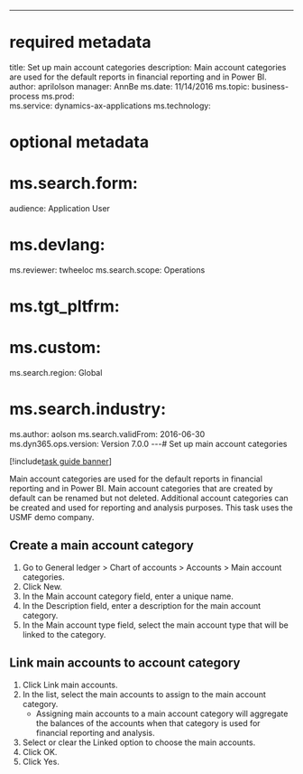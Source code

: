 --- 
# required metadata 
 
title: Set up main account categories
description: Main account categories are used for the default reports in financial reporting and in Power BI. 
author: aprilolson
manager: AnnBe 
ms.date: 11/14/2016
ms.topic: business-process 
ms.prod:  
ms.service: dynamics-ax-applications 
ms.technology:  
 
# optional metadata 
 
# ms.search.form:   
audience: Application User 
# ms.devlang:  
ms.reviewer: twheeloc
ms.search.scope: Operations 
# ms.tgt_pltfrm:  
# ms.custom:  
ms.search.region: Global
# ms.search.industry: 
ms.author: aolson
ms.search.validFrom: 2016-06-30 
ms.dyn365.ops.version: Version 7.0.0 
---# Set up main account categories

[!include[task guide banner](../../includes/task-guide-banner.md)]

Main account categories are used for the default reports in financial reporting and in Power BI. Main account categories that are created by default can be renamed but not deleted. Additional account categories can be created and used for reporting and analysis purposes. This task uses the USMF demo company.


## Create a main account category
1. Go to General ledger > Chart of accounts > Accounts > Main account categories.
2. Click New.
3. In the Main account category field, enter a unique name.
4. In the Description field, enter a description for the main account category.
5. In the Main account type field, select the main account type that will be linked to the category.

## Link main accounts to account category
1. Click Link main accounts.
2. In the list, select the main accounts to assign to the main account category.
    * Assigning main accounts to a main account category will aggregate the balances of the accounts when that category is used for financial reporting and analysis.  
3. Select or clear the Linked option to choose the main accounts.
4. Click OK.
5. Click Yes.

